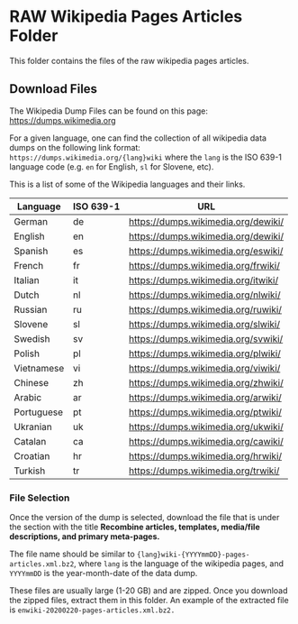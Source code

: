 # RAW Wikipedia Pages Articles Folder

This folder contains the files of the raw wikipedia pages articles.

## Download Files

The Wikipedia Dump Files can be found on this page: https://dumps.wikimedia.org

For a given language, one can find the collection of all wikipedia data dumps on the
following link format: `https://dumps.wikimedia.org/{lang}wiki` where the `lang`
is the ISO 639-1 language code (e.g. `en` for English, `sl` for Slovene, etc).

This is a list of some of the Wikipedia languages and their links.

| Language   | ISO 639-1 | URL                                            |
| ---------- | --------- | -----------------------------------------------|
| German     | de        | https://dumps.wikimedia.org/dewiki/            |
| English    | en        | https://dumps.wikimedia.org/dewiki/            |
| Spanish    | es        | https://dumps.wikimedia.org/eswiki/            |
| French     | fr        | https://dumps.wikimedia.org/frwiki/            |
| Italian    | it        | https://dumps.wikimedia.org/itwiki/            |
| Dutch      | nl        | https://dumps.wikimedia.org/nlwiki/            |
| Russian    | ru        | https://dumps.wikimedia.org/ruwiki/            |
| Slovene    | sl        | https://dumps.wikimedia.org/slwiki/            |
| Swedish    | sv        | https://dumps.wikimedia.org/svwiki/            |
| Polish     | pl        | https://dumps.wikimedia.org/plwiki/            |
| Vietnamese | vi        | https://dumps.wikimedia.org/viwiki/            |
| Chinese    | zh        | https://dumps.wikimedia.org/zhwiki/            |
| Arabic     | ar        | https://dumps.wikimedia.org/arwiki/            |
| Portuguese | pt        | https://dumps.wikimedia.org/ptwiki/            |
| Ukranian   | uk        | https://dumps.wikimedia.org/ukwiki/            |
| Catalan    | ca        | https://dumps.wikimedia.org/cawiki/            |
| Croatian   | hr        | https://dumps.wikimedia.org/hrwiki/            |
| Turkish    | tr        | https://dumps.wikimedia.org/trwiki/            |


### File Selection

Once the version of the dump is selected, download the file that is under the section
with the title
**Recombine articles, templates, media/file descriptions, and primary meta-pages.**

The file name should be similar to `{lang}wiki-{YYYYmmDD}-pages-articles.xml.bz2`, where
`lang` is the language of the wikipedia pages, and `YYYYmmDD` is the year-month-date of the
data dump.

These files are usually large (1-20 GB) and are zipped. Once you download the zipped
files, extract them in this folder. An example of the extracted file is
`enwiki-20200220-pages-articles.xml.bz2.`

